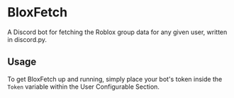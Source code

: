 # BloxFetch
A Discord bot for fetching the Roblox group data for any given user, written in discord.py.

## Usage
To get BloxFetch up and running, simply place your bot's token inside the `Token` variable within the User Configurable Section.
